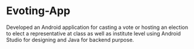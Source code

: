 # Evoting-App
Developed an Android application for casting a vote or hosting an election to elect a representative at class as well
as institute level using Android Studio for designing and Java for backend purpose.
